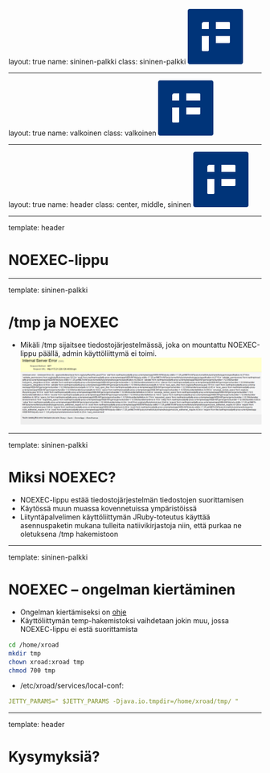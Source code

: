 layout: true
name: sininen-palkki
class: sininen-palkki
![logo](../suomifi_logo.svg)

---
layout: true
name: valkoinen
class: valkoinen
![logo](../suomifi_logo.svg)

---
layout: true
name: header
class: center, middle, sininen
![logo](../suomifi_logo.svg)

<!--DON'T TOUCH ABOVE THIS !!!!!! -->
---

template: header

# NOEXEC-lippu

---

template: sininen-palkki

# /tmp ja NOEXEC

- Mikäli /tmp sijaitsee tiedostojärjestelmässä, joka on mountattu NOEXEC-lippu päällä, admin käyttöliittymä ei toimi.
![NOEXEC-lippu](../images/Noexec-lippu.png)

---

template: sininen-palkki

# Miksi NOEXEC?

- NOEXEC-lippu estää tiedostojärjestelmän tiedostojen suorittamisen
- Käytössä muun muassa kovennetuissa ympäristöissä
- Liityntäpalvelimen käyttöliittymän JRuby-toteutus  käyttää asennuspaketin mukana tulleita natiivikirjastoja niin, että purkaa ne oletuksena /tmp hakemistoon

---

template: sininen-palkki

# NOEXEC – ongelman kiertäminen

- Ongelman kiertämiseksi on [ohje](https://esuomi.fi/palveluntarjoajille/palveluvayla/tekninen-aineisto/hyva-tietaa/ohje-kayttoliittyman-avautumisongelmaan-kovennetuissa-ymparistoissa/)
- Käyttöliittymän temp-hakemistoksi vaihdetaan jokin muu, jossa NOEXEC-lippu ei estä suorittamista

```bash
cd /home/xroad
mkdir tmp
chown xroad:xroad tmp
chmod 700 tmp
```
- /etc/xroad/services/local-conf:
```yml
JETTY_PARAMS=" $JETTY_PARAMS -Djava.io.tmpdir=/home/xroad/tmp/ "
```

---
template: header
# Kysymyksiä?
